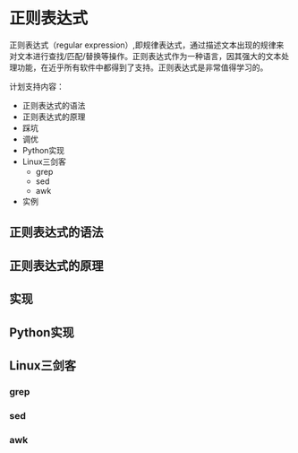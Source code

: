 # 正则表达式

正则表达式（regular expression）,即规律表达式，通过描述文本出现的规律来对文本进行查找/匹配/替换等操作。正则表达式作为一种语言，因其强大的文本处理功能，在近乎所有软件中都得到了支持。正则表达式是非常值得学习的。

计划支持内容：
- 正则表达式的语法
- 正则表达式的原理
- 踩坑
- 调优
- Python实现
- Linux三剑客
    - grep 
    - sed
    - awk
- 实例

## 正则表达式的语法

## 正则表达式的原理

## 实现

## Python实现

## Linux三剑客

### grep
### sed
### awk

## 